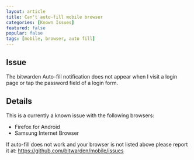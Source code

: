 ```yaml
---
layout: article
title: Can't auto-fill mobile browser
categories: [Known Issues]
featured: false
popular: false
tags: [mobile, browser, auto fill]
---
```


## Issue
The bitwarden Auto-fill notification does not appear when I visit a login page or tap the password field of a login form.

## Details
This is a currently a known issue with the following browsers:
* Firefox for Android
* Samsung Internet Browser

If auto-fill does not work and your browser is not listed above please report it at: <https://github.com/bitwarden/mobile/issues>
